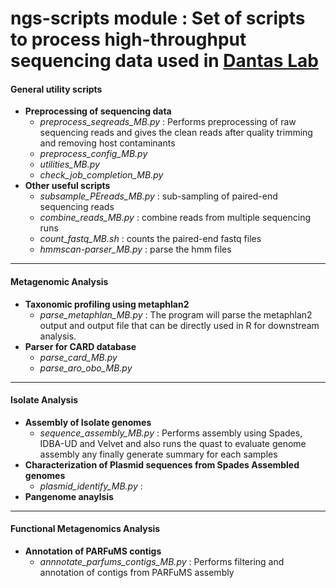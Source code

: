 # ngs-scripts module : Set of scripts to process high-throughput sequencing data used in [Dantas Lab](http://www.dantaslab.org/)

#### __General utility scripts__
- __Preprocessing of sequencing data__
  - *preprocess_seqreads_MB.py* : Performs preprocessing of raw sequencing reads and gives the clean reads after quality trimming and removing host contaminants
  - *preprocess_config_MB.py*
  - *utilities_MB.py*
  - *check_job_completion_MB.py*
- __Other useful scripts__
  - *subsample_PEreads_MB.py* : sub-sampling of paired-end sequencing reads
  - *combine_reads_MB.py* : combine reads from multiple sequencing runs
  - *count_fastq_MB.sh* : counts the paired-end fastq files
  - *hmmscan-parser_MB.py* : parse the hmm files
------------

#### __Metagenomic Analysis__
- __Taxonomic profiling using metaphlan2__
  - *parse_metaphlan_MB.py* : The program will parse the metaphlan2 output and output file that can be directly used in R for downstream analysis.
- __Parser for CARD database__
  - *parse_card_MB.py*
  - *parse_aro_obo_MB.py*
------------

#### __Isolate Analysis__
- __Assembly of Isolate genomes__
  - *sequence_assembly_MB.py* : Performs assembly using Spades, IDBA-UD and Velvet and also runs the quast to evaluate genome assembly any finally generate summary for each samples
- __Characterization of Plasmid sequences from Spades Assembled genomes__ 
  - *plasmid_identify_MB.py* : 
- __Pangenome anaylsis__
------------

#### __Functional Metagenomics Analysis__
- __Annotation of PARFuMS contigs__
  - *annnotate_parfums_contigs_MB.py* : Performs filtering and annotation of contigs from PARFuMS assembly
